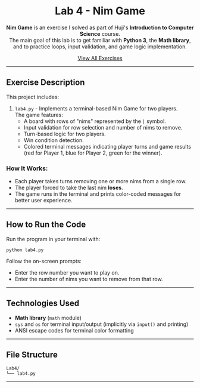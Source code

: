 <div align="center">

# Lab 4 - Nim Game

**Nim Game** is an exercise I solved as part of Huji's **Introduction to Computer Science** course.  
The main goal of this lab is to get familiar with **Python 3**, the **Math library**, and to practice loops, input validation, and game logic implementation.

[View All Exercises](https://github.com/AfekAharoni/Intro2CS)

</div>

---

## Exercise Description

This project includes:
1. `lab4.py` - Implements a terminal-based Nim Game for two players.  
   The game features:
   - A board with rows of "nims" represented by the `|` symbol.
   - Input validation for row selection and number of nims to remove.
   - Turn-based logic for two players.
   - Win condition detection.
   - Colored terminal messages indicating player turns and game results (red for Player 1, blue for Player 2, green for the winner).

### How It Works:
- Each player takes turns removing one or more nims from a single row.
- The player forced to take the last nim **loses**.
- The game runs in the terminal and prints color-coded messages for better user experience.

---

## How to Run the Code

Run the program in your terminal with:

```
python lab4.py
```

Follow the on-screen prompts:
- Enter the row number you want to play on.
- Enter the number of nims you want to remove from that row.

---

## Technologies Used
- **Math library** (`math` module)
- `sys` and `os` for terminal input/output (implicitly via `input()` and printing)
- ANSI escape codes for terminal color formatting

---

## File Structure

```
Lab4/
└── lab4.py
```

---
